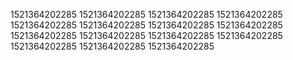 1521364202285
1521364202285
1521364202285
1521364202285
1521364202285
1521364202285
1521364202285
1521364202285
1521364202285
1521364202285
1521364202285
1521364202285
1521364202285
1521364202285
1521364202285